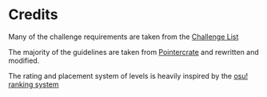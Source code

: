 # Credits

Many of the challenge requirements are taken from the [Challenge List](https://challengelist.gd/challenges/)

The majority of the guidelines are taken from [Pointercrate](https://pointercrate.com/) and rewritten and modified.

The rating and placement system of levels is heavily inspired by the [osu! ranking system](https://osu.ppy.sh/wiki/en/Beatmap_ranking_procedure)
